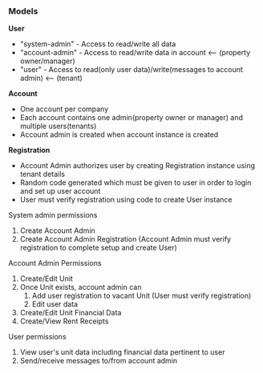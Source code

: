 

### Models
**User**
* "system-admin" - Access to read/write all data
* "account-admin" - Access to read/write data in account <-- (property owner/manager)
* "user" - Access to read(only user data)/write(messages to account admin) <-- (tenant)

**Account**
* One account per company
* Each account contains one admin(property owner or manager) and multiple users(tenants)
* Account admin is created when account instance is created

**Registration**
* Account Admin authorizes user by creating Registration instance using tenant details
* Random code generated which must be given to user in order to login and set up user account
* User must verify registration using code to create User instance



System admin permissions
1. Create Account Admin
2. Create Account Admin Registration (Account Admin must verify registration to complete setup and create User)

Account Admin Permissions
1. Create/Edit Unit
2. Once Unit exists, account admin can 
   1. Add user registration to vacant Unit (User must verify registration)
   2. Edit user data
3. Create/Edit Unit Financial Data
4. Create/View Rent Receipts

User permissions
1. View user's unit data including financial data pertinent to user
2. Send/receive messages to/from account admin
